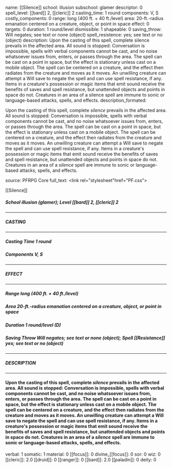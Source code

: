 name: [[Silence]]
school: illusion
subschool: glamer
descriptor: 0
spell_level: [[bard]] 2, [[cleric]] 2
casting_time: 1 round
components: V, S
costly_components: 0
range: long (400 ft. + 40 ft./level)
area: 20-ft.-radius emanation centered on a creature, object, or point in space
effect: 0
targets: 0
duration: 1 round/level
dismissible: 1
shapeable: 0
saving_throw: Will negates; see text or none (object)
spell_resistence: yes; see text or no (object)
description: Upon the casting of this spell, complete silence prevails in the affected area. All sound is stopped: Conversation is impossible, spells with verbal components cannot be cast, and no noise whatsoever issues from, enters, or passes through the area. The spell can be cast on a point in space, but the effect is stationary unless cast on a mobile object. The spell can be centered on a creature, and the effect then radiates from the creature and moves as it moves. An unwilling creature can attempt a Will save to negate the spell and can use spell resistance, if any. Items in a creature's possession or magic items that emit sound receive the benefits of saves and spell resistance, but unattended objects and points in space do not. Creatures in an area of a silence spell are immune to sonic or language-based attacks, spells, and effects.
description_formated: <p>Upon the casting of this spell, complete <i>silence</i> prevails in the affected area. All sound is stopped: Conversation is impossible, spells with verbal components cannot be cast, and no noise whatsoever issues from, enters, or passes through the area. The spell can be cast on a point in space, but the effect is stationary unless cast on a mobile object. The spell can be centered on a creature, and the effect then radiates from the creature and moves as it moves. An unwilling creature can attempt a Will save to negate the spell and can use spell resistance, if any. Items in a creature's possession or magic items that emit sound receive the benefits of saves and spell resistance, but unattended objects and points in space do not. Creatures in an area of a <i>silence</i> spell are immune to sonic or language-based attacks, spells, and effects.</p>
source: PFRPG Core
full_text: <link rel="stylesheet"href="PF.css"><div class="heading"><p class="alignleft">[[Silence]]</p><div style="clear: both;"></div></div><div><h5><b>School </b>illusion (glamer); <b>Level </b>[[bard]] 2, [[cleric]] 2</h5></div><hr/><div><h5><b>CASTING</b></h5></div><hr/><div><h5><b>Casting Time </b>1 round</h5><h5><b>Components </b>V, S</h5></div><hr/><div><h5><b>EFFECT</b></h5></div><hr/><div><h5><b>Range </b>long (400 ft. + 40 ft./level)</h5><h5><b>Area </b>20-ft.-radius emanation centered on a creature, object, or point in space</h5><h5><b>Duration </b>1 round/level (D)</h5><h5><b>Saving Throw </b>Will negates; see text or none (object); <b>Spell [[Resistance]] </b>yes; see text or no (object)</h5></div><hr/><div><h5><b>DESCRIPTION</b></h5></div><hr/><div><h4><p>Upon the casting of this spell, complete <i>silence</i> prevails in the affected area. All sound is stopped: Conversation is impossible, spells with verbal components cannot be cast, and no noise whatsoever issues from, enters, or passes through the area. The spell can be cast on a point in space, but the effect is stationary unless cast on a mobile object. The spell can be centered on a creature, and the effect then radiates from the creature and moves as it moves. An unwilling creature can attempt a Will save to negate the spell and can use spell resistance, if any. Items in a creature's possession or magic items that emit sound receive the benefits of saves and spell resistance, but unattended objects and points in space do not. Creatures in an area of a <i>silence</i> spell are immune to sonic or language-based attacks, spells, and effects.</p></h4></div>
verbal: 1
somatic: 1
material: 0
[[focus]]: 0
divine_[[focus]]: 0
sor: 0
wiz: 0
[[cleric]]: 2.0
[[druid]]: 0
[[ranger]]: 0
[[bard]]: 2.0
[[paladin]]: 0
deity: 0
